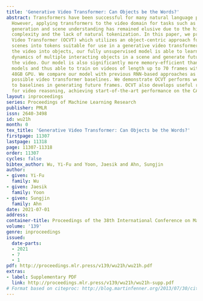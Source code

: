```yaml
---
title: 'Generative Video Transformer: Can Objects be the Words?'
abstract: Transformers have been successful for many natural language processing tasks.
  However, applying transformers to the video domain for tasks such as long-term video
  generation and scene understanding has remained elusive due to the high computational
  complexity and the lack of natural tokenization. In this paper, we propose the ObjectCentric
  Video Transformer (OCVT) which utilizes an object-centric approach for decomposing
  scenes into tokens suitable for use in a generative video transformer. By factoring
  the video into objects, our fully unsupervised model is able to learn complex spatio-temporal
  dynamics of multiple interacting objects in a scene and generate future frames of
  the video. Our model is also significantly more memory-efficient than pixel-based
  models and thus able to train on videos of length up to 70 frames with a single
  48GB GPU. We compare our model with previous RNN-based approaches as well as other
  possible video transformer baselines. We demonstrate OCVT performs well when compared
  to baselines in generating future frames. OCVT also develops useful representations
  for video reasoning, achieving start-of-the-art performance on the CATER task.
layout: inproceedings
series: Proceedings of Machine Learning Research
publisher: PMLR
issn: 2640-3498
id: wu21h
month: 0
tex_title: 'Generative Video Transformer: Can Objects be the Words?'
firstpage: 11307
lastpage: 11318
page: 11307-11318
order: 11307
cycles: false
bibtex_author: Wu, Yi-Fu and Yoon, Jaesik and Ahn, Sungjin
author:
- given: Yi-Fu
  family: Wu
- given: Jaesik
  family: Yoon
- given: Sungjin
  family: Ahn
date: 2021-07-01
address:
container-title: Proceedings of the 38th International Conference on Machine Learning
volume: '139'
genre: inproceedings
issued:
  date-parts:
  - 2021
  - 7
  - 1
pdf: http://proceedings.mlr.press/v139/wu21h/wu21h.pdf
extras:
- label: Supplementary PDF
  link: http://proceedings.mlr.press/v139/wu21h/wu21h-supp.pdf
# Format based on citeproc: http://blog.martinfenner.org/2013/07/30/citeproc-yaml-for-bibliographies/
---
```

